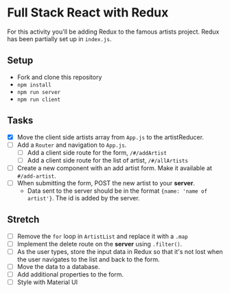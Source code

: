 # Full Stack React with Redux

For this activity you'll be adding Redux to the famous artists project. Redux has been partially set up in `index.js`.

## Setup

- Fork and clone this repository
- `npm install`
- `npm run server`
- `npm run client`

## Tasks

- [x] Move the client side artists array from `App.js` to the artistReducer.
- [ ] Add a `Router` and navigation to `App.js`.
  - [ ] Add a client side route for the form, `/#/addArtist`
  - [ ] Add a client side route for the list of artist, `/#/allArtists`
- [ ] Create a new component with an add artist form. Make it available at `#/add-artist`.
- [ ] When submitting the form, POST the new artist to your **server**.
  - Data sent to the server should be in the format `{name: 'name of artist'}`. The id is added by the server.

## Stretch

- [ ] Remove the `for` loop in `ArtistList` and replace it with a `.map`
- [ ] Implement the delete route on the **server** using `.filter()`.
- [ ] As the user types, store the input data in Redux so that it's not lost when the user navigates to the list and back to the form.
- [ ] Move the data to a database.
- [ ] Add additional properties to the form.
- [ ] Style with Material UI
